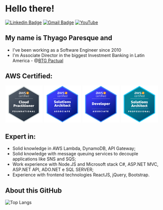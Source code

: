 # Hello there!

[![Linkedin Badge](https://img.shields.io/badge/-LinkedIn-6633cc?style=flat-square&logo=Linkedin&logoColor=white&link=https://www.linkedin.com/in/paresque/)](https://www.linkedin.com/in/paresque/)
[![Gmail Badge](https://img.shields.io/badge/-thyago.paresque@gmail.com-6633cc?style=flat-square&logo=Gmail&logoColor=white&link=mailto:thyago.paresque@gmail.com)](mailto:thyago.paresque@gmail.com)
[![YouTube](https://img.shields.io/badge/YouTube-6633cc?style=flat-square&logo=YouTube&logoColor=white)](https://www.youtube.com/@thyagoparesque)

## My name is Thyago Paresque and
- I've been working as a Software Engineer since 2010
- I'm Associate Director in the biggest Investment Banking in Latin America - @[BTG Pactual](https://www.btgpactual.com/)

## AWS Certified:

<img alt="AWS Certified Cloud Practitioner" src="./img/aws-certified-cloud-practitioner.png" height="120px" width="120px"  /> <img alt="AWS Certified Solutions Architect Associate" src="./img/aws-certified-solutions-architect-associate.png" height="120px" width="120px"  /> <img alt="AWS Certified Developer Associate" src="./img/aws-certified-developer-associate.png" height="120px" width="120px"  /> <img alt="AWS Certified Developer Associate" src="./img/aws-certified-solutions-architect-professional.png" height="120px" width="120px"  />

## Expert in:

- Solid knowledge in AWS Lambda, DynamoDB, API Gateway;
- Solid knowledge with message queuing services to decouple applications like SNS and SQS;
- Work experience with Node.JS and Microsoft stack C#, ASP.NET MVC, ASP.NET API, ADO.NET e SQL SERVER;
- Experience with frontend technologies ReactJS, jQuery, Bootstrap. 

## About this GitHub

![Top Langs](https://github-readme-stats.vercel.app/api/top-langs/?username=Paresque&hide=TeX&layout=compact)
